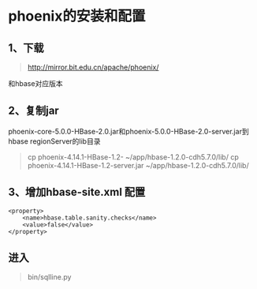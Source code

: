 # phoenix的安装和配置

## 1、下载
> http://mirror.bit.edu.cn/apache/phoenix/

和hbase对应版本

## 2、复制jar
phoenix-core-5.0.0-HBase-2.0.jar和phoenix-5.0.0-HBase-2.0-server.jar到hbase regionServer的lib目录

> cp phoenix-4.14.1-HBase-1.2- ~/app/hbase-1.2.0-cdh5.7.0/lib/
> cp phoenix-4.14.1-HBase-1.2-server.jar ~/app/hbase-1.2.0-cdh5.7.0/lib/

## 3、增加hbase-site.xml 配置
```
<property>
    <name>hbase.table.sanity.checks</name>
    <value>false</value>
</property>
```

## 进入
> bin/sqlline.py